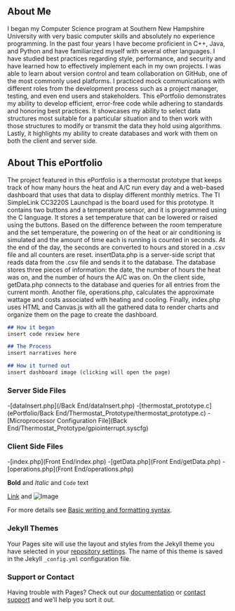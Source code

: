 ## About Me

I began my Computer Science program at Southern New Hampshire University with very basic computer skills and absolutely no experience programming. In the past four years I have become proficient in C++, Java, and Python and have familiarized myself with several other languages. I have studied best practices regarding style, performance, and security and have learned how to effectively implement each in my own projects. I was able to learn about version control and team collaboration on GitHub, one of the most commonly used platforms. I practiced mock communications with different roles from the development process such as a project manager, testing, and even end users and stakeholders. 
This ePortfolio demonstrates my ability to develop efficient, error-free code while adhering to standards and honoring best practices. It showcases my ability to select data structures most suitable for a particular situation and to then work with those structures to modify or transmit the data they hold using algorithms. Lastly, it highlights my ability to create databases and work with them on both the client and server side.

## About This ePortfolio
The project featured in this ePortfolio is a thermostat prototype that keeps track of how many hours the heat and A/C run every day and a web-based dashboard that uses that data to display different monthly metrics. The TI SimpleLink CC3220S Launchpad is the board used for this prototype. It contains two buttons and a temperature sensor, and it is programmed using the C language. It stores a set temperature that can be lowered or raised using the buttons. Based on the difference between the room temperature and the set temperature, the powering on of the heat or air conditioning is simulated and the amount of time each is running is counted in seconds. At the end of the day, the seconds are converted to hours and stored in a .csv file and all counters are reset.
insertData.php is a server-side script that reads data from the .csv file and sends it to the database. The database stores three pieces of information: the date, the number of hours the heat was on, and the number of hours the A/C was on. On the client side, getData.php connects to the database and queries for all entries from the current month. Another file, operations.php, calculates the approximate wattage and costs associated with heating and cooling. Finally, index.php uses HTML and Canvas.js with all the gathered data to render charts and organize them on the page to create the dashboard.

```markdown
## How it began
insert code review here

## The Process
insert narratives here

## How it turned out
insert dashboard image (clicking will open the page)
```
### Server Side Files
-[dataInsert.php](/Back End/dataInsert.php)
-[thermostat_prototype.c](ePortfolio/Back End/Thermostat_Prototype/thermostat_prototype.c)
-[Microprocessor Configuration File](Back End/Thermostat_Prototype/gpiointerrupt.syscfg)

### Client Side Files
-[index.php](Front End/index.php)
-[getData.php](Front End/getData.php)
-[operations.php](Front End/operations.php)


**Bold** and _Italic_ and `Code` text

[Link](url) and ![Image](src)


For more details see [Basic writing and formatting syntax](https://docs.github.com/en/github/writing-on-github/getting-started-with-writing-and-formatting-on-github/basic-writing-and-formatting-syntax).

### Jekyll Themes

Your Pages site will use the layout and styles from the Jekyll theme you have selected in your [repository settings](https://github.com/Kelsey-Wyer/ePortfolio/settings/pages). The name of this theme is saved in the Jekyll `_config.yml` configuration file.

### Support or Contact

Having trouble with Pages? Check out our [documentation](https://docs.github.com/categories/github-pages-basics/) or [contact support](https://support.github.com/contact) and we’ll help you sort it out.
